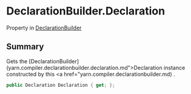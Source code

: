 # DeclarationBuilder.Declaration

Property in [DeclarationBuilder](/docs/api/csharp/yarn.compiler.declarationbuilder.md)

## Summary


Gets the  [DeclarationBuilder](yarn.compiler.declarationbuilder.declaration.md">Declaration</a>  instance constructed by this  <a href="yarn.compiler.declarationbuilder.md) .


```csharp
public Declaration Declaration { get; };
```

